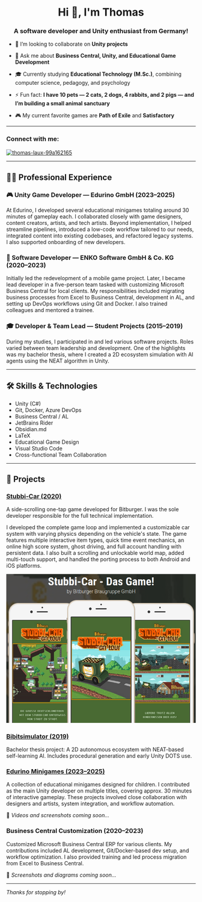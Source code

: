 
<h1 align="center">Hi 👋, I'm Thomas</h1>
<h3 align="center">A software developer and Unity enthusiast from Germany!</h3>

- 👯 I’m looking to collaborate on **Unity projects**

- 💬 Ask me about **Business Central, Unity, and Educational Game Development**

- 🎓 Currently studying **Educational Technology (M.Sc.)**, combining computer science, pedagogy, and psychology

- ⚡ Fun fact: **I have 10 pets — 2 cats, 2 dogs, 4 rabbits, and 2 pigs — and I’m building a small animal sanctuary**

- 🎮 My current favorite games are **Path of Exile** and **Satisfactory**

---

<h3 align="left">Connect with me:</h3>
<p align="left">
<a href="https://linkedin.com/in/thomas-laux-99a162165" target="blank">
<img align="center" src="https://raw.githubusercontent.com/rahuldkjain/github-profile-readme-generator/master/src/images/icons/Social/linked-in-alt.svg" alt="thomas-laux-99a162165" height="30" width="40" />
</a>
</p>

---

## 🧑‍💻 Professional Experience

### 🎮 Unity Game Developer — Edurino GmbH (2023–2025)
At Edurino, I developed several educational minigames totaling around 30 minutes of gameplay each. I collaborated closely with game designers, content creators, artists, and tech artists. Beyond implementation, I helped streamline pipelines, introduced a low-code workflow tailored to our needs, integrated content into existing codebases, and refactored legacy systems. I also supported onboarding of new developers.

### 🧩 Software Developer — ENKO Software GmbH & Co. KG (2020–2023)
Initially led the redevelopment of a mobile game project. Later, I became lead developer in a five-person team tasked with customizing Microsoft Business Central for local clients. My responsibilities included migrating business processes from Excel to Business Central, development in AL, and setting up DevOps workflows using Git and Docker. I also trained colleagues and mentored a trainee.

### 🎓 Developer & Team Lead — Student Projects (2015–2019)
During my studies, I participated in and led various software projects. Roles varied between team leadership and development. One of the highlights was my bachelor thesis, where I created a 2D ecosystem simulation with AI agents using the NEAT algorithm in Unity.

---

## 🛠️ Skills & Technologies

- Unity (C#)
- Git, Docker, Azure DevOps
- Business Central / AL
- JetBrains Rider
- Obsidian.md
- LaTeX
- Educational Game Design
- Visual Studio Code
- Cross-functional Team Collaboration

---

## 🧪 Projects

### [Stubbi-Car (2020)](https://apps.apple.com/us/app/stubbi-car-das-game/id1508323525)
A side-scrolling one-tap game developed for Bitburger. I was the sole developer responsible for the full technical implementation.

I developed the complete game loop and implemented a customizable car system with varying physics depending on the vehicle's state. The game features multiple interactive item types, quick time event mechanics, an online high score system, ghost driving, and full account handling with persistent data. I also built a scrolling and unlockable world map, added multi-touch support, and handled the porting process to both Android and iOS platforms.

![Stubbi-Car Screenshot](./StubbiCar.png)

### [Bibitsimulator (2019)](https://github.com/LauxThomas/Bachelor_AI_ecosystem)
Bachelor thesis project: A 2D autonomous ecosystem with NEAT-based self-learning AI. Includes procedural generation and early Unity DOTS use.

### [Edurino Minigames (2023–2025)](https://apps.apple.com/de/app/edurino/id1576678420)
A collection of educational minigames designed for children. I contributed as the main Unity developer on multiple titles, covering approx. 30 minutes of interactive gameplay. These projects involved close collaboration with designers and artists, system integration, and workflow automation.

🎥 *Videos and screenshots coming soon...*

### Business Central Customization (2020–2023)
Customized Microsoft Business Central ERP for various clients. My contributions included AL development, Git/Docker-based dev setup, and workflow optimization. I also provided training and led process migration from Excel to Business Central.

📸 *Screenshots and diagrams coming soon...*

---

_Thanks for stopping by!_
